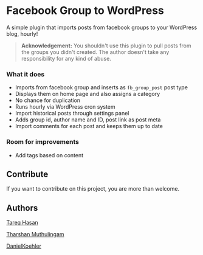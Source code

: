 # Facebook Group to WordPress

A simple plugin that imports posts from facebook groups to your WordPress blog, hourly!

> **Acknowledgement:**
> You shouldn't use this plugin to pull posts from the groups you didn't created. The author doesn't take any responsibility for any kind of abuse.

### What it does

* Imports from facebook group and inserts as `fb_group_post` post type
* Displays them on home page and also assigns a category
* No chance for duplication
* Runs hourly via WordPress cron system
* Import historical posts through settings panel
* Adds group id, author name and ID, post link as post meta
* Import comments for each post and keeps them up to date

### Room for improvements
* Add tags based on content

## Contribute
If you want to contribute on this project, you are more than welcome.


## Authors
[Tareq Hasan](http://tareq.wedevs.com)

[Tharshan Muthulingam](http://github.com/viperfx)

[DanielKoehler](http://github.com/DanielKoehler)
